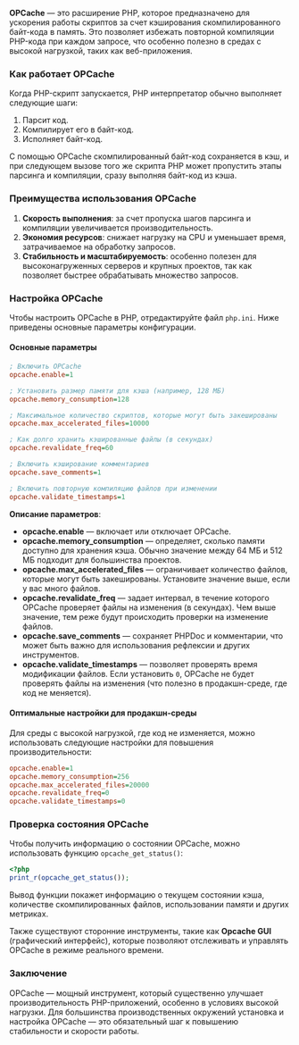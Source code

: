**OPCache** — это расширение PHP, которое предназначено для ускорения работы скриптов за счет кэширования скомпилированного байт-кода в память. Это позволяет избежать повторной компиляции PHP-кода при каждом запросе, что особенно полезно в средах с высокой нагрузкой, таких как веб-приложения.

### Как работает OPCache

Когда PHP-скрипт запускается, PHP интерпретатор обычно выполняет следующие шаги:
1. Парсит код.
2. Компилирует его в байт-код.
3. Исполняет байт-код.

С помощью OPCache скомпилированный байт-код сохраняется в кэш, и при следующем вызове того же скрипта PHP может пропустить этапы парсинга и компиляции, сразу выполняя байт-код из кэша.

### Преимущества использования OPCache

1. **Скорость выполнения**: за счет пропуска шагов парсинга и компиляции увеличивается производительность.
2. **Экономия ресурсов**: снижает нагрузку на CPU и уменьшает время, затрачиваемое на обработку запросов.
3. **Стабильность и масштабируемость**: особенно полезен для высоконагруженных серверов и крупных проектов, так как позволяет быстрее обрабатывать множество запросов.

### Настройка OPCache

Чтобы настроить OPCache в PHP, отредактируйте файл `php.ini`. Ниже приведены основные параметры конфигурации.

#### Основные параметры

```ini
; Включить OPCache
opcache.enable=1

; Установить размер памяти для кэша (например, 128 МБ)
opcache.memory_consumption=128

; Максимальное количество скриптов, которые могут быть закешированы
opcache.max_accelerated_files=10000

; Как долго хранить кэшированные файлы (в секундах)
opcache.revalidate_freq=60

; Включить кэширование комментариев
opcache.save_comments=1

; Включить повторную компиляцию файлов при изменении
opcache.validate_timestamps=1
```

**Описание параметров**:
- **opcache.enable** — включает или отключает OPCache.
- **opcache.memory_consumption** — определяет, сколько памяти доступно для хранения кэша. Обычно значение между 64 МБ и 512 МБ подходит для большинства проектов.
- **opcache.max_accelerated_files** — ограничивает количество файлов, которые могут быть закешированы. Установите значение выше, если у вас много файлов.
- **opcache.revalidate_freq** — задает интервал, в течение которого OPCache проверяет файлы на изменения (в секундах). Чем выше значение, тем реже будут происходить проверки на изменение файлов.
- **opcache.save_comments** — сохраняет PHPDoc и комментарии, что может быть важно для использования рефлексии и других инструментов.
- **opcache.validate_timestamps** — позволяет проверять время модификации файлов. Если установить `0`, OPCache не будет проверять файлы на изменения (что полезно в продакшн-среде, где код не меняется).

#### Оптимальные настройки для продакшн-среды

Для среды с высокой нагрузкой, где код не изменяется, можно использовать следующие настройки для повышения производительности:

```ini
opcache.enable=1
opcache.memory_consumption=256
opcache.max_accelerated_files=20000
opcache.revalidate_freq=0
opcache.validate_timestamps=0
```

### Проверка состояния OPCache

Чтобы получить информацию о состоянии OPCache, можно использовать функцию `opcache_get_status()`:

```php
<?php
print_r(opcache_get_status());
```

Вывод функции покажет информацию о текущем состоянии кэша, количестве скомпилированных файлов, использовании памяти и других метриках.

Также существуют сторонние инструменты, такие как **Opcache GUI** (графический интерфейс), которые позволяют отслеживать и управлять OPCache в режиме реального времени.

### Заключение

OPCache — мощный инструмент, который существенно улучшает производительность PHP-приложений, особенно в условиях высокой нагрузки. Для большинства производственных окружений установка и настройка OPCache — это обязательный шаг к повышению стабильности и скорости работы.